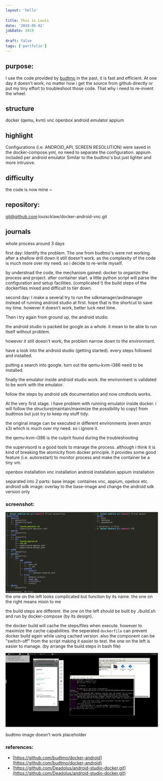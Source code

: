 ```yaml
---
layout: 'hello'

title: This is Louis
date: '2019-05-02'
jobDate: 2019

draft: false
tags: ['portfolio']
---
```


## purpose:

I use the code provided by [budtmo](https://github.com/budtmo/docker-android) in the past, it is fast and efficient.
At one day it doesn't work, no matter how i get the source from github directly or put my tiny effort to troubleshoot those code.
That why i need to re-invent the wheel.

## structure

docker (qemu, kvm)
vnc
openbox
android emulator
appium

## highlight

Configurations (i.e. ANDROID_API, SCREEN RESOLUTION) were saved in the docker-compose.yml, no need to separate the configuration.
appium included per android emulator
Similar to the budtmo's but just lighter and more intrusive.

## difficulty

the code is now mine ~

## repository:

git@github.com:louiscklaw/docker-android-vnc.git

## journals

whole process around 3 days

first day: Identify the problem.
The one from budtmo's were not working. after a shallow drill down it still doesn't work.
as the complexity of the code is much more over my need. so i decide to re-write myself.

by understnad the code, the mechanism gained:
docker to organize the process and project.
after container start. a little python script will parse the configuration and setup facilities. (complicated !)
the build steps of the dockerfiles mixed and difficult to tier down.

second day:
I make a several try to run the sdkmanager/avdmanager instead of running android studio at first. hope that is the shortcut to save my time. however it doesn't work, better luck next time.

Then i try again from ground up, the android studio.

the android studio is packed be google as a whole. it mean to be able to run itself without problem.

however it still doesn't work, the problem narrow down to the environment.

have a look into the android studio (getting started). every steps followed and installed.

putting a search into google. turn out the qemu-kvm-i386 need to be installed.

finally the emulator inside android studio work. the environment is validated to be work with the emulator.

follow the steps by android sdk documentation and now cmdtools works.

At the very first stage. i have problem with running emulator inside docker.
i will follow the structure(maintain/maximize the possibility to copy) from budtmos but just try to keep my stuff tidy.

the original image can be executed in different environments (even amzn s3) which is much over my need. so i ignore it.

the qemu-kvm-i386 is the culprit found during the troubleshooting

the supervisord is a good tools to manage the process. although i think it is kind of breaking the atomicity from docker principle.
it provides some good feature (i.e. autorestart) to monitor process and make the container be a tiny vm.

openbox installation
vnc installation
android installation
appium installation

separated into 2 parts:
base image:
containes vnc, appium, opebox etc.
android sdk image:
overlay to the base-image and change the android sdk version only

### screenshot:

![docker file structure](./docker-file-structure.png)
the one on the left looks complicated but function by its name.
the one on the right means mixin to me

the build steps are different. the one on the left should be built by ./build.sh and run by docker-compose (by its design).

the docker build will cache the steps/files when execute.
however to maximize the cache capabilities. the seperated `dockerfile` can prevent docker build again while using cached version. also the component can be "switch-off" from the script making it easier to test. the one on the left is easier to manage. (by arrange the build steps in bash file)

![my screenshot](./docker-android.png)

budtmo image doesn't work
placeholder

### references:

- [https://github.com/budtmo/docker-android](https://github.com/budtmo/docker-android)
- [https://github.com/Deadolus/android-studio-docker.git](https://github.com/Deadolus/android-studio-docker.git)
